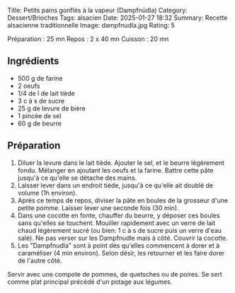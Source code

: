 Title: Petits pains gonflés à la vapeur (Dampfnüdla)
Category: Dessert/Brioches
Tags: alsacien
Date:  2025-01-27 18:32
Summary: Recette alsacienne traditionnelle
Image: dampfnudla.jpg
Rating: 5

Préparation : 25 mn
Repos : 2 x 40 mn
Cuisson : 20 mn

## Ingrédients
- 500 g de farine
- 2 oeufs
- 1/4 de l de lait tiède
- 3 c à s de sucre
- 25 g de levure de bière
- 1 pincée de sel
- 60 g de beurre

## Préparation

1. Diluer la levure dans le lait tiède. Ajouter le sel, et le beurre légèrement fondu. Mélanger en ajoutant les oeufs et la farine. Battre cette pâte jusqu'à ce qu'elle se détache des mains.
2. Laisser lever dans un endroit tiède, jusqu'à ce qu'elle ait doublé de volume (1h environ).
3. Après ce temps de repos, diviser la pâte en boules de la grosseur d'une petite pomme. Laisser lever une seconde fois (30 min).
4. Dans une cocotte en fonte, chauffer du beurre, y déposer ces boules sans qu'elles se touchent. Mouiller rapidement avec un verre de lait chaud légèrement sucré (ou bien: 1 c à s de sucre puis un verre d'eau salé). Ne pas verser sur les Dampfnudle mais à côté. Couvrir la cocotte.
5. Les "Dampfnudla" sont à point dès qu'elles commencent à dorer et à caraméliser (4 min environ). Selon désir, les retourner et les faire dorer de l'autre côté.

Servir avec une compote de pommes, de quetsches ou de poires.
Se sert comme plat principal précédé d'un potage aux légumes.